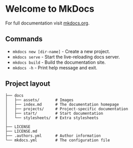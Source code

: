 # Welcome to MkDocs

For full documentation visit [mkdocs.org](https://www.mkdocs.org).

## Commands

* `mkdocs new [dir-name]` - Create a new project.
* `mkdocs serve` - Start the live-reloading docs server.
* `mkdocs build` - Build the documentation site.
* `mkdocs -h` - Print help message and exit.

## Project layout

```shell
├── docs
│   ├── assets/       # Images
│   ├── index.md      # The documentation homepage
│   ├── projects/     # Project-specific documentation
│   ├── start/        # Start documentation
│   └── stylesheets/  # Extra stylesheets
│
├── LICENSE
├── LICENSE.md
├── .authors.yml      # Author information
└── mkdocs.yml        # The configuration file
```